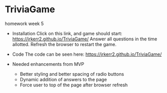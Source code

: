 # TriviaGame
homework week 5

- Installation
    Click on this link, and game should start: https://jrkerr2.github.io/TriviaGame/
    Answer all questions in the time allotted.
    Refresh the browser to restart the game.

- Code
    The code can be seen here: https://jrkerr2.github.io/TriviaGame/

- Needed enhancements from MVP
    + Better styling and better spacing of radio buttons
    + Dynamic addition of answers to the page
    + Force user to top of the page after browser refresh

